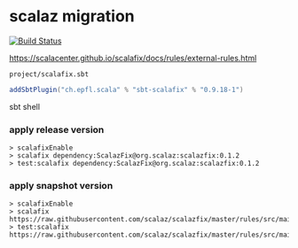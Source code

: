 # scalaz migration

[![Build Status](https://travis-ci.com/scalaz/scalazfix.svg?branch=master)](https://travis-ci.com/github/scalaz/scalazfix)

<https://scalacenter.github.io/scalafix/docs/rules/external-rules.html>

`project/scalafix.sbt`

```scala
addSbtPlugin("ch.epfl.scala" % "sbt-scalafix" % "0.9.18-1")
```

sbt shell

### apply release version

```
> scalafixEnable
> scalafix dependency:ScalazFix@org.scalaz:scalazfix:0.1.2
> test:scalafix dependency:ScalazFix@org.scalaz:scalazfix:0.1.2
```

### apply snapshot version

```
> scalafixEnable
> scalafix https://raw.githubusercontent.com/scalaz/scalazfix/master/rules/src/main/scala/scalaz/ScalazFix.scala
> test:scalafix https://raw.githubusercontent.com/scalaz/scalazfix/master/rules/src/main/scala/scalaz/ScalazFix.scala
```
